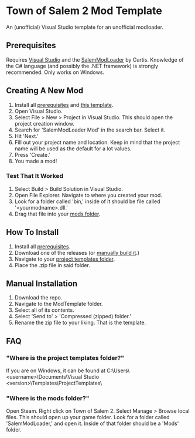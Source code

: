 # Town of Salem 2 Mod Template

An (unofficial) Visual Studio template for an unofficial modloader.

## Prerequisites

Requires [Visual Studio](https://visualstudio.microsoft.com/) and the [SalemModLoader](https://discord.gg/AdpRqzstfj) by Curtis. Knowledge of the C# language (and possibly the .NET framework) is strongly recommended. Only works on Windows.


## Creating A New Mod

1. Install all [prerequisites](#prerequisites) and [this template](#how-to-install).
2. Open Visual Studio.
3. Select File > New > Project in Visual Studio. This should open the project creation window.
4. Search for 'SalemModLoader Mod' in the search bar. Select it.
5. Hit 'Next.'
6. Fill out your project name and location. Keep in mind that the project name will be used as the default for a lot values.
7. Press 'Create.'
8. You made a mod! 

### Test That It Worked

1. Select Build > Build Solution in Visual Studio.
2. Open File Explorer. Navigate to where you created your mod.
3. Look for a folder called 'bin,' inside of it should be file called '\<yourmodname>.dll.'
4. Drag that file into your [mods folder](#where-is-the-mods-folder).

## How To Install

1. Install all [prerequisites](#prerequisites).
2. Download one of the releases (or [manually build it](#manual-installation).)
3. Navigate to your [project templates folder](#where-is-the-project-templates-folder).
4. Place the .zip file in said folder.

## Manual Installation

1. Download the repo.
2. Navigate to the ModTemplate folder.
3. Select all of its contents.
4. Select 'Send to' > 'Compressed (zipped) folder.'
5. Rename the zip file to your liking. That is the template.


## FAQ

### "Where is the project templates folder?"
If you are on Windows, it can be found at C:\Users\\\<username>\Documents\Visual Studio \<version>\Templates\ProjectTemplates\

### "Where is the mods folder?"
Open Steam. Right click on Town of Salem 2. Select Manage > Browse local files. This should open up your game folder. Look for a folder called 'SalemModLoader,' and open it. Inside of that folder should be a 'Mods' folder.